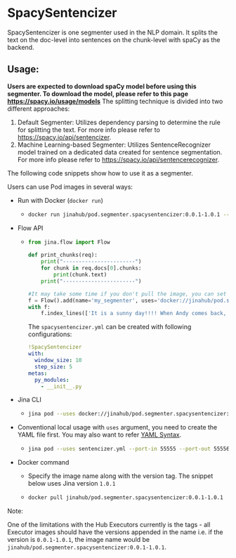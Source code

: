 # SpacySentencizer

SpacySentencizer is one segmenter used in the NLP domain. It splits the text on the doc-level into sentences on the chunk-level with spaCy as the backend.

## Usage:
**Users are expected to download spaCy model before using this segmenter. To download the model, please refer to this page https://spacy.io/usage/models**
The splitting technique is divided into two different approaches:
1) Default Segmenter: Utilizes dependency parsing to determine the rule for splitting the text. For more info please refer to https://spacy.io/api/sentencizer.
2) Machine Learning-based Segmenter: Utilizes SentenceRecognizer model trained on a dedicated data created for sentence segmentation. For more info please refer to https://spacy.io/api/sentencerecognizer.

The following code snippets show how to use it as a segmenter.

Users can use Pod images in several ways:

- Run with Docker (`docker run`)
  - ```bash
    docker run jinahub/pod.segmenter.spacysentencizer:0.0.1-1.0.1 --port-in 55555 --port-out 55556
    ```
    
- Flow API
  - ```python
    from jina.flow import Flow
      
    def print_chunks(req):
        print("-----------------------")
        for chunk in req.docs[0].chunks:
            print(chunk.text)
        print("-----------------------")
    
    #It may take some time if you don't pull the image, you can set timeout_ready=-1 or pull image locally before.
    f = Flow().add(name='my_segmenter', uses='docker://jinahub/pod.segmenter.spacysentencizer:0.0.1-1.0.1', port_in=55555, port_out=55556, timeout_ready=-1)
    with f:
        f.index_lines(['It is a sunny day!!!! When Andy comes back, we are going to the zoo.'], on_done=print_chunks,  line_format='csv')
    ```
    The `spacysentencizer.yml` can be created with following configurations:
    
    ```yaml
    !SpacySentencizer
    with:
      window_size: 10
      step_size: 5
    metas:
      py_modules:
        - __init__.py
    ```
- Jina CLI
  - ```bash
    jina pod --uses docker://jinahub/pod.segmenter.spacysentencizer:0.0.1-1.0.1 --port-in 55555 --port-out 55556
    ```
    
- Conventional local usage with `uses` argument, you need to create the YAML file first. You may also want to refer [YAML Syntax](https://docs.jina.ai/chapters/yaml/executor.html).
  - ```bash
    jina pod --uses sentencizer.yml --port-in 55555 --port-out 55556
    ```
    
- Docker command

  - Specify the image name along with the version tag. The snippet below uses Jina version `1.0.1`

  - ```bash
    docker pull jinahub/pod.segmenter.spacysentencizer:0.0.1-1.0.1
    ```
   
 Note:
 
 One of the limitations with the Hub Executors currently is the tags - all Executor images should have the versions appended in the name i.e.
 if the version is `0.0.1-1.0.1`, the image name would be `jinahub/pod.segmenter.spacysentencizer:0.0.1-1.0.1`.
   
